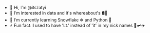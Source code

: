 - 👋 Hi, I’m @itszatyi
- 👀 I’m interested in data and it's whereabout's 🛢🚢
- 🌱 I’m currently learning Snowflake ❄ and Python 🐍
- ⚡ Fun fact: I used to have 'Lt.' instead of 'it' in my nick names 🚀🛩✈
<!---
itszatyi/itszatyi is a ✨ special ✨ repository because its `README.md` (this file) appears on your GitHub profile.
You can click the Preview link to take a look at your changes.
--->
